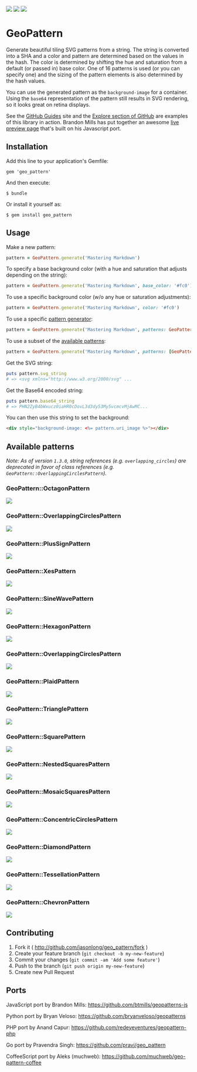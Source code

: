 [![](http://img.shields.io/gem/v/geo_pattern.svg?style=flat)](http://rubygems.org/gems/geo_pattern)
[![](https://img.shields.io/travis/jasonlong/geo_pattern.svg?style=flat)](https://travis-ci.org/jasonlong/geo_pattern)
[![](http://img.shields.io/gem/dt/geo_pattern.svg?style=flat)](http://rubygems.org/gems/geo_pattern)

# GeoPattern

Generate beautiful tiling SVG patterns from a string. The string is converted into a SHA and a color and pattern are determined based on the values in the hash. The color is determined by shifting the hue and saturation from a default (or passed in) base color. One of 16 patterns is used (or you can specify one) and the sizing of the pattern elements is also determined by the hash values.

You can use the generated pattern as the `background-image` for a container. Using the `base64` representation of the pattern still results in SVG rendering, so it looks great on retina displays.

See the [GitHub Guides](http://guides.github.com) site and the [Explore section of GitHub](https://github.com/explore) are examples of this library in action. Brandon Mills has put together an awesome [live preview page](http://btmills.github.io/geopattern/geopattern.html) that's built on his Javascript port.

## Installation

Add this line to your application's Gemfile:

    gem 'geo_pattern'

And then execute:

    $ bundle

Or install it yourself as:

    $ gem install geo_pattern

## Usage

Make a new pattern:

```ruby
pattern = GeoPattern.generate('Mastering Markdown')
```

To specify a base background color (with a hue and saturation that adjusts depending on the string):

```ruby
pattern = GeoPattern.generate('Mastering Markdown', base_color: '#fc0')
```

To use a specific background color (w/o any hue or saturation adjustments):

```ruby
pattern = GeoPattern.generate('Mastering Markdown', color: '#fc0')
```

To use a specific [pattern generator](#available-patterns):

```ruby
pattern = GeoPattern.generate('Mastering Markdown', patterns: GeoPattern::SineWavePattern)
```

To use a subset of the [available patterns](#available-patterns):

```ruby
pattern = GeoPattern.generate('Mastering Markdown', patterns: [GeoPattern::SineWavePattern, GeoPattern::XesPattern])
```

Get the SVG string:

```ruby
puts pattern.svg_string
# => <svg xmlns="http://www.w3.org/2000/svg" ...
```

Get the Base64 encoded string:

```ruby
puts pattern.base64_string
# => PHN2ZyB4bWxucz0iaHR0cDovL3d3dy53My5vcmcvMjAwMC...
```

You can then use this string to set the background:

```html
<div style="background-image: <%= pattern.uri_image %>"></div>
```

## Available patterns

*Note: As of version `1.3.0`, string references (e.g. `overlapping_circles`) are deprecated in favor of class references (e.g. `GeoPattern::OverlappingCirclesPattern`).*

### GeoPattern::OctagonPattern

![](http://jasonlong.github.io/geo_pattern/examples/octogons.png)

### GeoPattern::OverlappingCirclesPattern

![](http://jasonlong.github.io/geo_pattern/examples/overlapping_circles.png)

### GeoPattern::PlusSignPattern

![](http://jasonlong.github.io/geo_pattern/examples/plus_signs.png)

### GeoPattern::XesPattern

![](http://jasonlong.github.io/geo_pattern/examples/xes.png)

### GeoPattern::SineWavePattern

![](http://jasonlong.github.io/geo_pattern/examples/sine_waves.png)

### GeoPattern::HexagonPattern

![](http://jasonlong.github.io/geo_pattern/examples/hexagons.png)

### GeoPattern::OverlappingCirclesPattern

![](http://jasonlong.github.io/geo_pattern/examples/overlapping_rings.png)

### GeoPattern::PlaidPattern

![](http://jasonlong.github.io/geo_pattern/examples/plaid.png)

### GeoPattern::TrianglePattern

![](http://jasonlong.github.io/geo_pattern/examples/triangles.png)

### GeoPattern::SquarePattern

![](http://jasonlong.github.io/geo_pattern/examples/squares.png)

### GeoPattern::NestedSquaresPattern

![](http://jasonlong.github.io/geo_pattern/examples/nested_squares.png)

### GeoPattern::MosaicSquaresPattern

![](http://jasonlong.github.io/geo_pattern/examples/mosaic_squares.png)

### GeoPattern::ConcentricCirclesPattern

![](http://jasonlong.github.io/geo_pattern/examples/concentric_circles.png)

### GeoPattern::DiamondPattern

![](http://jasonlong.github.io/geo_pattern/examples/diamonds.png)

### GeoPattern::TessellationPattern

![](http://jasonlong.github.io/geo_pattern/examples/tessellation.png)

### GeoPattern::ChevronPattern

![](http://jasonlong.github.io/geo_pattern/examples/chevrons.png)


## Contributing

1. Fork it ( http://github.com/jasonlong/geo_pattern/fork )
2. Create your feature branch (`git checkout -b my-new-feature`)
3. Commit your changes (`git commit -am 'Add some feature'`)
4. Push to the branch (`git push origin my-new-feature`)
5. Create new Pull Request

## Ports

JavaScript port by Brandon Mills:
https://github.com/btmills/geopatterns-js

Python port by Bryan Veloso:
https://github.com/bryanveloso/geopatterns

PHP port by Anand Capur:
https://github.com/redeyeventures/geopattern-php

Go port by Pravendra Singh:
https://github.com/pravj/geo_pattern

CoffeeScript port by Aleks (muchweb):
https://github.com/muchweb/geo-pattern-coffee
